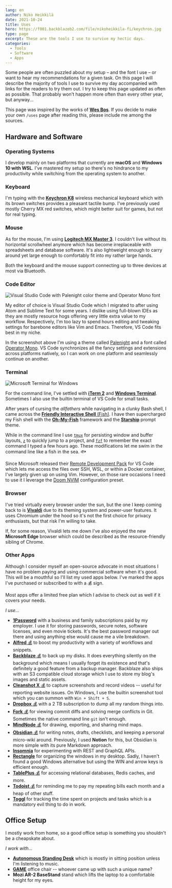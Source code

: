 ```yaml
---
lang: en
author: Niko Heikkilä
date: 2021-10-24
title: Uses
hero: https://f001.backblazeb2.com/file/nikoheikkila-fi/keychron.jpg
type: page
excerpt: These are the tools I use to survive my hectic days.
categories:
  - Tools
  - Software
  - Apps
---
```


Some people are often puzzled about my setup – and the font I use – or want to hear my recommendations for a given task. On this page I will describe the majority of tools I use to survive my day accompanied with links for the readers to try them out. I try to keep this page updated as often as possible. That probably won't happen more often than every other year, but anyway...

This page was inspired by the works of [**Wes Bos**][wesbos]. If you decide to make your own `/uses` page after reading this, please include me among the sources.

[wesbos]: https://wesbos.com/uses/

## Hardware and Software

### Operating Systems

I develop mainly on two platforms that currently are **macOS** and **Windows 10 with WSL**. I've mastered my setup so there's no hindrance to my productivity while switching from the operating system to another.

### Keyboard

I'm typing with the [**Keychron K8**][keyboard] wireless mechanical keyboard which with its brown switches provides a pleasant tactile bump. I've previously used mostly Cherry MX red switches, which might better suit for games, but not for real typing.

### Mouse

As for the mouse, I'm using [**Logitech MX Master 3**][mouse]. I couldn't live without its horizontal scrollwheel anymore which has become irreplaceable with spreadsheets and database software. It's also lightweight enough to carry around yet large enough to comfortably fit into my rather large hands.

Both the keyboard and the mouse support connecting up to three devices at most via Bluetooth.

[keyboard]: https://www.keychron.com/pages/keychron-k8-wireless-mechanical-keyboard
[mouse]: https://www.logitech.com/en-us/products/mice/mx-master-3.910-005620.html

### Code Editor

![Visual Studio Code with Palenight color theme and Operator Mono font](https://f001.backblazeb2.com/file/nikoheikkila-fi/vscode.png)

My editor of choice is Visual Studio Code which I migrated to after using Atom and Sublime Text for some years. I dislike using full-blown IDEs as they are mostly resource hogs offering very little extra value to my workflow. Respectively, I'm too lazy to spend hours editing and tweaking settings for barebone editors like Vim and Emacs. Therefore, VS Code fits best in my niche.

In the screenshot above I'm using a theme called [Palenight][theme] and a font called [Operator Mono][operator]. VS Code synchronizes all the fancy settings and extensions across platforms natively, so I can work on one platform and seamlessly continue on another.

[theme]: https://marketplace.visualstudio.com/items?itemName=whizkydee.material-palenight-theme
[operator]: https://www.cufonfonts.com/font/operator-mono

### Terminal

![Microsoft Terminal for Windows](https://f001.backblazeb2.com/file/nikoheikkila-fi/wsl.png)

For the command line, I've settled with [**iTerm 2**][iterm] and [**Windows Terminal**][msterminal]. Sometimes I also use the builtin terminal of VS Code for small tasks.

After years of cursing the _allfathers_ while navigating in a clunky Bash shell, I came across the [**Friendly Interactive Shell** (Fish)][fish]. I have then supercharged my Fish shell with the [**Oh-My-Fish**][omf] framework and the [**Starship**][starship] prompt theme.

While in the command line I use [`tmux`][tmux] for persisting window and buffer layouts, [`z`][z] to quickly jump to a project, and [`fzf`][fzf] to remember the exact command I typed a few hours ago. These modifications let me swim in the command line like a fish in the sea. 🐟

Since Microsoft released their [Remote Development Pack][remotedevelopment] for VS Code which lets me access the files over SSH, WSL, or within a Docker container, I've largely given up on using Vim. However, on those rare occasions I need to use it I leverage the [Doom NVIM][doom] configuration preset.

[hyper]: https://hyper.is
[iterm]: https://iterm2.com/
[msterminal]: https://github.com/Microsoft/Terminal
[fish]: https://fishshell.com/
[omf]: https://github.com/oh-my-fish/oh-my-fish
[starship]: https://starship.rs/
[tmux]: https://github.com/tmux/tmux
[z]: https://github.com/rupa/z/
[fzf]: https://github.com/junegunn/fzf
[remotedevelopment]: https://marketplace.visualstudio.com/items?itemName=ms-vscode-remote.vscode-remote-extensionpack
[doom]: https://github.com/NTBBloodbath/doom-nvim

### Browser

I've tried virtually every browser under the sun, but the one I keep coming back to is [**Vivaldi**](https://vivaldi.com) due to its theming system and power-user features. It uses Chromium under the hood so it's not the first choice for privacy enthusiasts, but that risk I'm willing to take.

If, for some reason, Vivaldi lets me down I've also enjoyed the new **Microsoft Edge** browser which could be described as the resource-friendly sibling of Chrome.

### Other Apps

Although I consider myself an open-source advocate in most situations I have no problem paying and using commercial software when it's good. This will be a mouthful so I'll list my used apps below. I've marked the apps I've purchased or subscribed to with a 💰 sign.

Most apps offer a limited free plan which I advise to check out as well if it covers your needs.

_I use..._

- [**1Password**](https://1password.com) with a business and family subscriptions paid by my employer. I use it for storing passwords, secure notes, software licenses, and even movie tickets. It's the best password manager out there and using anything else would cause me a vile breakdown.
- [**Alfred** 💰](https://www.alfredapp.com/) to boost my productivity with a variety of workflows and snippets.
- [**Backblaze** 💰](https://www.backblaze.com) to back up my disks. It does everything silently on the background which means I usually forget its existence and that's definitely a good feature from a backup manager. Backblaze also ships with an S3 compatible cloud storage which I use to store my blog's images and static assets.
- [**Cleanshot X** 💰](https://cleanshot.com/) to capture screenshots and record videos -- useful for reporting website issues. On Windows, I use the builtin screenshot tool which you can summon with `Win + Shift + S`.
- [**Dropbox** 💰](https://www.dropbox.com) with a 2 TB subscription to dump all my random things into.
- [**Fork** 💰](https://git-fork.com) for viewing commit diffs and solving merge conflicts in Git. Sometimes the native command line `git` isn't enough.
- [**MindNode** 💰](https://mindnode.com) for drawing, exporting, and sharing mind maps.
- [**Obsidian** 💰](https://obsidian.md) for writing notes, drafts, checklists, and keeping a personal micro-wiki around. Previously, I used **Notion** for this, but Obsidian is more simple with its pure Markdown approach.
- [**Insomnia**](https://insomnia.rest/) for experimenting with REST and GraphQL APIs.
- [**Rectangle**](https://rectangleapp.com/) for organizing the windows in my desktop. Sadly, I haven't found a good Windows alternative but using the WIN and arrow keys is efficient enough.
- [**TablePlus** 💰](https://tableplus.io) for accessing relational databases, Redis caches, and more.
- [**Todoist** 💰](https://todoist.com) for reminding me to pay my repeating bills each month and a heap of other stuff.
- [**Toggl**](https://toggl.com) for tracking the time spent on projects and tasks which is a mandatory evil thing to do in work.

## Office Setup

I mostly work from home, so a good office setup is something you shouldn't be a cheapskate about.

_I work with..._

- [**Autonomous Standing Desk**](https://www.autonomous.ai/standing-desks/smartdesk-2-home) which is mostly in sitting position unless I'm listening to music.
- [**GAME**](https://www.sotka.fi/tuotteet/tuote/1848/35577/game-pelituoli-mustapunainen) office chair -- whoever came up with such a unique name?
- **Mozi AR-2 BaseStand** stand which lifts the laptop to a comfortable height for my eyes.
